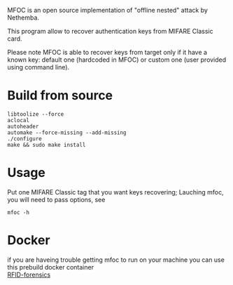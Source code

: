 MFOC is an open source implementation of "offline nested" attack by Nethemba.

This program allow to recover authentication keys from MIFARE Classic card.

Please note MFOC is able to recover keys from target only if it have a known key: default one (hardcoded in MFOC) or custom one (user provided using command line).

# Build from source

```
libtoolize --force
aclocal
autoheader
automake --force-missing --add-missing
./configure
make && sudo make install
```

# Usage #
Put one MIFARE Classic tag that you want keys recovering;
Lauching mfoc, you will need to pass options, see
```
mfoc -h
```
# Docker #
if you are haveing trouble getting mfoc to run on your machine
you can use this prebuild docker container  
[RFID-forensics](https://hub.docker.com/r/note89/rfid-forensics/)
